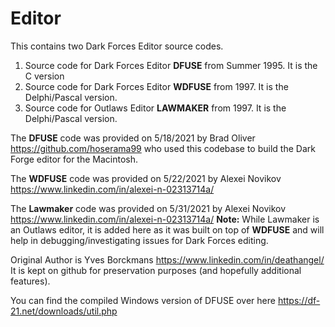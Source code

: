 # Editor
This contains two Dark Forces Editor source codes.

1. Source code for Dark Forces Editor **DFUSE** from Summer 1995. It is the C version
2. Source code for Dark Forces Editor **WDFUSE** from 1997. It is the Delphi/Pascal version.
3. Source code for Outlaws Editor **LAWMAKER** from 1997. It is the Delphi/Pascal version.

The **DFUSE** code was provided on 5/18/2021 by Brad Oliver https://github.com/hoserama99 who used this codebase to build the Dark Forge editor for the Macintosh.

The **WDFUSE** code was provided on 5/22/2021 by Alexei Novikov https://www.linkedin.com/in/alexei-n-02313714a/ 

The **Lawmaker** code was provided on 5/31/2021 by Alexei Novikov https://www.linkedin.com/in/alexei-n-02313714a/ 
**Note:** While Lawmaker is an Outlaws editor, it is added here as it was built on top of **WDFUSE** and will help in debugging/investigating issues for Dark Forces editing.

Original Author is Yves Borckmans https://www.linkedin.com/in/deathangel/ It is kept on github for preservation purposes (and hopefully additional features). 

You can find the compiled Windows version of DFUSE over here https://df-21.net/downloads/util.php
